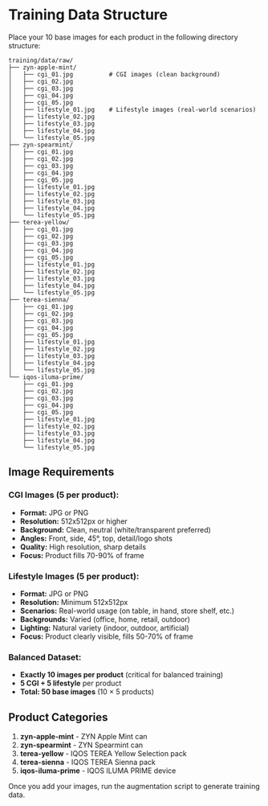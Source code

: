 # Training Data Structure

Place your 10 base images for each product in the following directory structure:

```
training/data/raw/
├── zyn-apple-mint/
│   ├── cgi_01.jpg          # CGI images (clean background)
│   ├── cgi_02.jpg
│   ├── cgi_03.jpg
│   ├── cgi_04.jpg
│   ├── cgi_05.jpg
│   ├── lifestyle_01.jpg    # Lifestyle images (real-world scenarios)
│   ├── lifestyle_02.jpg
│   ├── lifestyle_03.jpg
│   ├── lifestyle_04.jpg
│   └── lifestyle_05.jpg
├── zyn-spearmint/
│   ├── cgi_01.jpg
│   ├── cgi_02.jpg
│   ├── cgi_03.jpg
│   ├── cgi_04.jpg
│   ├── cgi_05.jpg
│   ├── lifestyle_01.jpg
│   ├── lifestyle_02.jpg
│   ├── lifestyle_03.jpg
│   ├── lifestyle_04.jpg
│   └── lifestyle_05.jpg
├── terea-yellow/
│   ├── cgi_01.jpg
│   ├── cgi_02.jpg
│   ├── cgi_03.jpg
│   ├── cgi_04.jpg
│   ├── cgi_05.jpg
│   ├── lifestyle_01.jpg
│   ├── lifestyle_02.jpg
│   ├── lifestyle_03.jpg
│   ├── lifestyle_04.jpg
│   └── lifestyle_05.jpg
├── terea-sienna/
│   ├── cgi_01.jpg
│   ├── cgi_02.jpg
│   ├── cgi_03.jpg
│   ├── cgi_04.jpg
│   ├── cgi_05.jpg
│   ├── lifestyle_01.jpg
│   ├── lifestyle_02.jpg
│   ├── lifestyle_03.jpg
│   ├── lifestyle_04.jpg
│   └── lifestyle_05.jpg
└── iqos-iluma-prime/
    ├── cgi_01.jpg
    ├── cgi_02.jpg
    ├── cgi_03.jpg
    ├── cgi_04.jpg
    ├── cgi_05.jpg
    ├── lifestyle_01.jpg
    ├── lifestyle_02.jpg
    ├── lifestyle_03.jpg
    ├── lifestyle_04.jpg
    └── lifestyle_05.jpg
```

## Image Requirements

### **CGI Images (5 per product):**
- **Format:** JPG or PNG
- **Resolution:** 512x512px or higher
- **Background:** Clean, neutral (white/transparent preferred)
- **Angles:** Front, side, 45°, top, detail/logo shots
- **Quality:** High resolution, sharp details
- **Focus:** Product fills 70-90% of frame

### **Lifestyle Images (5 per product):**
- **Format:** JPG or PNG  
- **Resolution:** Minimum 512x512px
- **Scenarios:** Real-world usage (on table, in hand, store shelf, etc.)
- **Backgrounds:** Varied (office, home, retail, outdoor)
- **Lighting:** Natural variety (indoor, outdoor, artificial)
- **Focus:** Product clearly visible, fills 50-70% of frame

### **Balanced Dataset:**
- **Exactly 10 images per product** (critical for balanced training)
- **5 CGI + 5 lifestyle** per product
- **Total: 50 base images** (10 × 5 products)

## Product Categories

1. **zyn-apple-mint** - ZYN Apple Mint can
2. **zyn-spearmint** - ZYN Spearmint can  
3. **terea-yellow** - IQOS TEREA Yellow Selection pack
4. **terea-sienna** - IQOS TEREA Sienna pack
5. **iqos-iluma-prime** - IQOS ILUMA PRIME device

Once you add your images, run the augmentation script to generate training data.
